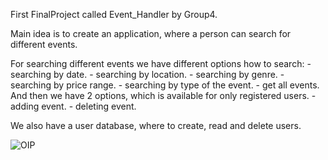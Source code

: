 First FinalProject called Event_Handler by Group4.

Main idea is to create an application, where a person can search for different events.

For searching different events we have different options how to search:
    - searching by date.
    - searching by location.
    - searching by genre.
    - searching by price range.
    - searching by type of the event.
    - get all events.
And then we have 2 options, which is available for only registered users.
    - adding event.
    - deleting event.

We also have a user database, where to create, read and delete users.



![OIP](https://github.com/kadikristel3/JavaRemoteEE26_Group4_FinalProject/assets/125499492/3fc9985e-b009-4d1d-be49-6c917a837297)
